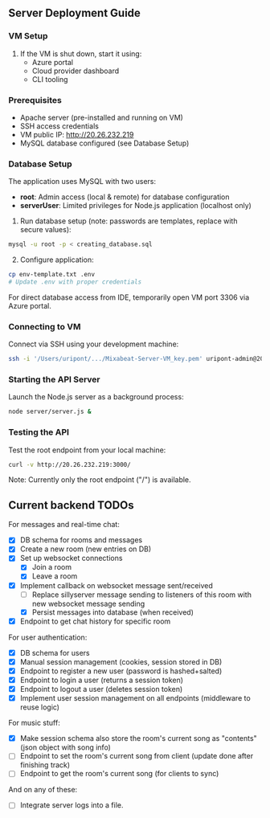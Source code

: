 ## Server Deployment Guide

### VM Setup
1. If the VM is shut down, start it using:
    - Azure portal
    - Cloud provider dashboard
    - CLI tooling

### Prerequisites
- Apache server (pre-installed and running on VM)
- SSH access credentials
- VM public IP: http://20.26.232.219
- MySQL database configured (see Database Setup)

### Database Setup
The application uses MySQL with two users:
- **root**: Admin access (local & remote) for database configuration
- **serverUser**: Limited privileges for Node.js application (localhost only)

1. Run database setup (note: passwords are templates, replace with secure values):
```bash
mysql -u root -p < creating_database.sql
```

2. Configure application:
```bash
cp env-template.txt .env
# Update .env with proper credentials
```

For direct database access from IDE, temporarily open VM port 3306 via Azure portal.

### Connecting to VM
Connect via SSH using your development machine:

```bash
ssh -i '/Users/uripont/.../Mixabeat-Server-VM_key.pem' uripont-admin@20.26.232.219
```

### Starting the API Server
Launch the Node.js server as a background process:

```bash
node server/server.js &
```

### Testing the API
Test the root endpoint from your local machine:

```bash
curl -v http://20.26.232.219:3000/
```

Note: Currently only the root endpoint ("/") is available.

## Current backend TODOs

For messages and real-time chat:
- [x] DB schema for rooms and messages
- [x] Create a new room (new entries on DB)
- [x] Set up websocket connections
    - [x] Join a room
    - [x] Leave a room
- [x] Implement callback on websocket message sent/received
    - [ ] Replace sillyserver message sending to listeners of this room with new websocket message sending
    - [x] Persist messages into database (when received)
- [x] Endpoint to get chat history for specific room

For user authentication:
- [x] DB schema for users
- [x] Manual session management (cookies, session stored in DB)
- [x] Endpoint to register a new user (password is hashed+salted)
- [x] Endpoint to login a user (returns a session token)
- [x] Endpoint to logout a user (deletes session token)
- [x] Implement user session management on all endpoints (middleware to reuse logic)

For music stuff:
- [x] Make session schema also store the room's current song as "contents" (json object with song info)
- [ ] Endpoint to set the room's current song from client (update done after finishing track)
- [ ] Endpoint to get the room's current song (for clients to sync)

And on any of these:
- [ ] Integrate server logs into a file.